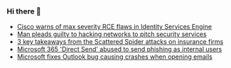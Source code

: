 ### Hi there 👋

<!--START_SECTION:feed-->
* [Cisco warns of max severity RCE flaws in Identity Services Engine](https://www.bleepingcomputer.com/news/security/cisco-warns-of-max-severity-rce-flaws-in-identity-services-engine/)
* [Man pleads guilty to hacking networks to pitch security services](https://www.bleepingcomputer.com/news/security/man-pleads-guilty-to-hacking-networks-to-pitch-security-services/)
* [3 key takeaways from the Scattered Spider attacks on insurance firms](https://www.bleepingcomputer.com/news/security/3-key-takeaways-from-the-scattered-spider-attacks-on-insurance-firms/)
* [Microsoft 365 'Direct Send' abused to send phishing as internal users](https://www.bleepingcomputer.com/news/security/microsoft-365-direct-send-abused-to-send-phishing-as-internal-users/)
* [Microsoft fixes Outlook bug causing crashes when opening emails](https://www.bleepingcomputer.com/news/microsoft/microsoft-fixes-outlook-bug-causing-crashes-when-opening-emails/)
<!--END_SECTION:feed-->

<!--
**frankenk/frankenk** is a ✨ _special_ ✨ repository because its `README.md` (this file) appears on your GitHub profile.

Here are some ideas to get you started:

- 🔭 I’m currently working on ...
- 🌱 I’m currently learning ...
- 👯 I’m looking to collaborate on ...
- 🤔 I’m looking for help with ...
- 💬 Ask me about ...
- 📫 How to reach me: ...
- 😄 Pronouns: ...
- ⚡ Fun fact: ...
-->



